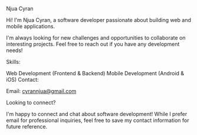Njua Cyran

Hi! I'm Njua Cyran, a software developer passionate about building web and mobile applications.

I'm always looking for new challenges and opportunities to collaborate on interesting projects. Feel free to reach out if you have any development needs!

Skills:

Web Development (Frontend & Backend)
Mobile Development (Android & iOS)
Contact:

Email: cyrannjua@gmail.com

Looking to connect?

I'm happy to connect and chat about software development! While I prefer email for professional inquiries, feel free to save my contact information for future reference.

<!---
cyrancode/cyrancode is a ✨ special ✨ repository because its `README.md` (this file) appears on your GitHub profile.
You can click the Preview link to take a look at your changes.
--->
